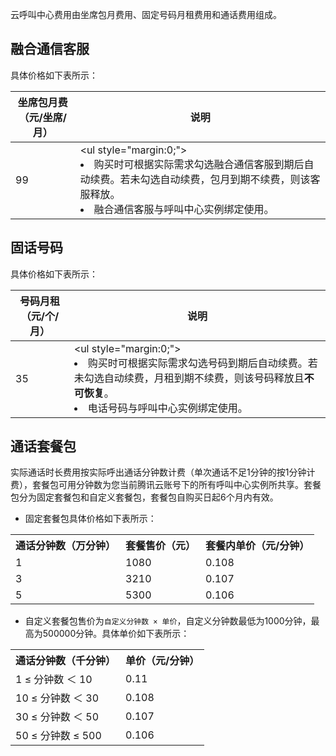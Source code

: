 云呼叫中心费用由坐席包月费用、固定号码月租费用和通话费用组成。

## 融合通信客服
具体价格如下表所示：

| 坐席包月费（元/坐席/月） | 说明 |
|---------|---------|
| 99 | <ul style="margin:0;"><li>购买时可根据实际需求勾选融合通信客服到期后自动续费。若未勾选自动续费，包月到期不续费，则该客服释放。</li><li>融合通信客服与呼叫中心实例绑定使用。</li></ul>  |



## 固话号码
具体价格如下表所示：

| 号码月租（元/个/月）	 | 说明 |
|---------|---------|
| 35 | <ul style="margin:0;"><li>购买时可根据实际需求勾选号码到期后自动续费。若未勾选自动续费，月租到期不续费，则该号码释放且<b>不可恢复</b>。</li><li>电话号码与呼叫中心实例绑定使用。</li></ul> |


## 通话套餐包
实际通话时长费用按实际呼出通话分钟数计费（单次通话不足1分钟的按1分钟计费），套餐包可用分钟数为您当前腾讯云账号下的所有呼叫中心实例所共享。套餐包分为固定套餐包和自定义套餐包，套餐包自购买日起6个月内有效。
- 固定套餐包具体价格如下表所示：
 <table>
<tr>
<th>通话分钟数（万分钟）</th>
<th>套餐售价（元）</th>
<th>套餐内单价（元/分钟）</th>
</tr>
<tr>
<td>1</td>
<td>1080</td>
<td>0.108</td>
</tr>
<tr>
<td>3</td>
<td>3210</td>
<td>0.107</td>
</tr>
<tr>
<td>5</td>
<td>5300</td>
<td>0.106</td>
</tr>
</table>
 
- 自定义套餐包售价为`自定义分钟数 × 单价`，自定义分钟数最低为1000分钟，最高为500000分钟。具体单价如下表所示：
<table>
     <tr>
         <th nowrap="nowrap">通话分钟数（千分钟）</th>  
         <th nowrap="nowrap">单价（元/分钟）</th>  
     </tr>
	 <tr>      
         <td>1 ≤ 分钟数 ＜ 10</td>   
	     <td>0.11</td>   
     </tr> 
	 <tr>
	     <td>10 ≤ 分钟数 ＜ 30</td>   
	     <td>0.108</td>
     </tr> 
	 <tr>      
         <td>30 ≤ 分钟数 ＜ 50</td>   
	     <td>0.107</td>   
     </tr> 
		 	 <tr>
	     <td>50 ≤ 分钟数 ≤ 500</td>   
	     <td>0.106</td>
     </tr> 
</table>
